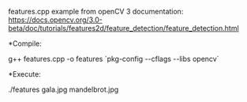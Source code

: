 
features.cpp example from openCV 3 documentation: https://docs.opencv.org/3.0-beta/doc/tutorials/features2d/feature_detection/feature_detection.html


*Compile:

g++ features.cpp -o features \`pkg-config --cflags --libs opencv\`


*Execute:

./features gala.jpg mandelbrot.jpg
